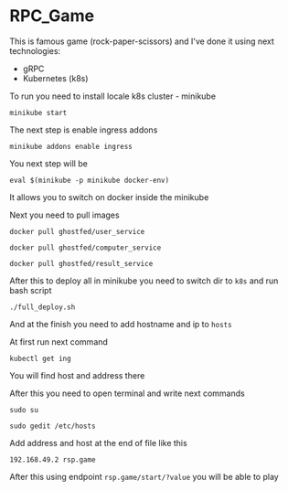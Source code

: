 # RPC_Game

This is famous game (rock-paper-scissors) and I've done it using next technologies:
* gRPC
* Kubernetes (k8s)

To run you need to install locale k8s cluster - minikube

``minikube start``

The next step is enable ingress addons

``minikube addons enable ingress``

You next step will be

``eval $(minikube -p minikube docker-env)``

It allows you to switch on docker inside the minikube

Next you need to pull images

``docker pull ghostfed/user_service``

``docker pull ghostfed/computer_service``

``docker pull ghostfed/result_service``

After this to deploy all in minikube you need to switch dir to ``k8s`` and run bash script

``./full_deploy.sh``

And at the finish you need to add hostname and ip to ``hosts``

At first run next command

``kubectl get ing``

You will find host and address there

After this you need to open terminal and write next commands

``sudo su``

``sudo gedit /etc/hosts``

Add address and host at the end of file like this

``192.168.49.2 rsp.game``

After this using endpoint ``rsp.game/start/?value`` you will be able to play